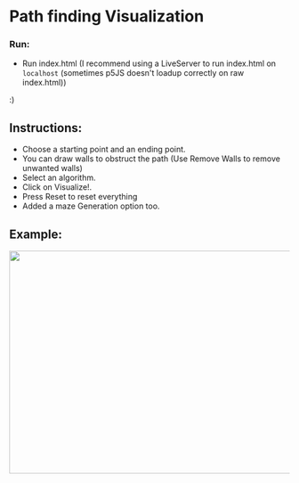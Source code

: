 # Path finding Visualization

### Run: 
 - Run index.html (I recommend using a LiveServer to run index.html on `localhost` (sometimes p5JS doesn't loadup correctly on raw index.html))
 
 :)

 ## Instructions:
  - Choose a starting point and an ending point.
  - You can draw walls to obstruct the path (Use Remove Walls to remove unwanted walls)
  - Select an algorithm.
  - Click on Visualize!. 
  - Press Reset to reset everything
  - Added a maze Generation option too.
 
## Example:
  <img src="https://media.giphy.com/media/WvbqG1V6g0ntqEIjyj/giphy.gif" width="800" height="400" />
